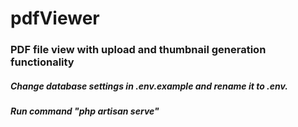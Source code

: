 # pdfViewer
### PDF file view with upload and thumbnail generation functionality

##### Change database settings in .env.example and rename it to .env.
##### Run command "php artisan serve"
